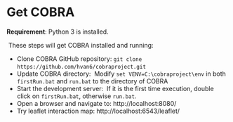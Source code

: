# Get COBRA
**Requirement**: Python 3 is installed.

​
These steps will get COBRA installed and running:
​
* Clone COBRA GitHub repository:
​
  `git clone https://github.com/hvan6/cobraproject.git`
​
* Update COBRA directory:
​
  Modify `set VENV=C:\cobraproject\env` in both `firstRun.bat` and `run.bat` to the directory of COBRA
​
* Start the development server:
​
  If it is the first time execution, double click on `firstRun.bat`, otherwise `run.bat`.
​
* Open a browser and navigate to: http://localhost:8080/
​
* Try leaflet interaction map: http://localhost:6543/leaflet/
